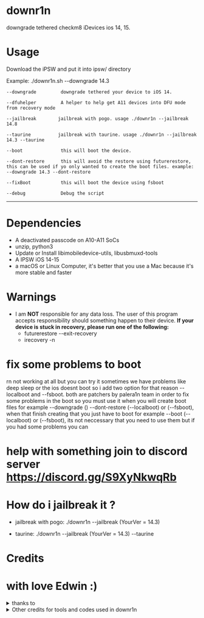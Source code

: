 # downr1n
downgrade tethered checkm8 iDevices ios 14, 15.

# Usage

Download the iPSW and put it into ipsw/ directory

Example: ./downr1n.sh --downgrade 14.3 

   
    --downgrade         downgrade tethered your device to iOS 14.
   
    --dfuhelper         A helper to help get A11 devices into DFU mode from recovery mode
   
    --jailbreak        jailbreak with pogo. usage ./downr1n --jailbreak 14.8 
   
    --taurine          jailbreak with taurine. usage ./downr1n --jailbreak 14.3 --taurine
   
    --boot              this will boot the device.
   
    --dont-restore      this will avoid the restore using futurerestore, this can be used if yo only wanted to create the boot files. example: --downgrade 14.3 --dont-restore
   
    --fixBoot           this will boot the device using fsboot
   
    --debug             Debug the script

---

# Dependencies
- A deactivated passcode on A10-A11 SoCs
- unzip, python3
- Update or Install libimobiledevice-utils, libusbmuxd-tools
- A IPSW iOS 14-15 
- a macOS or Linux Computer, it's better that you use a Mac because it's more stable and faster

# Warnings
- I am **NOT** responsible for any data loss. The user of this program accepts responsibility should something happen to their device.
 **If your device is stuck in recovery, please run one of the following:**
   - futurerestore --exit-recovery
   - irecovery -n

# fix some problems to boot

rn not working at all but you can try it 
sometimes we have problems like deep sleep or the ios doesnt boot so i add two option for that reason --localboot and --fsboot. both are patchers by palera1n team in order to fix some problems in the boot so you must use it when you will create boot files for example --downgrade () --dont-restore (--localboot) or (--fsboot), when that finish creating that you just have to boot for example --boot (--localboot) or (--fsboot), its not neccessary that you need to use them but if you had some problems you can

# help with something join to discord server https://discord.gg/S9XyNkwqRb
# How do i jailbreak it ?

- jailbreak with pogo: ./downr1n --jailbreak (YourVer = 14.3) 

- taurine: ./downr1n --jailbreak (YourVer = 14.3) --taurine 

# Credits

# with love Edwin :)

<details><summary>thanks to</summary>
<p>

- [Edwin](https://github.com/edwin170) owner :)
 
</details>

<details><summary>Other credits for tools and codes used in downr1n</summary>

- [mineek](https://github.com/mineek/) because sunst0rm

- [exploit](https://github.com/exploit3dguy/) for asrpatcher

- [iSuns9](https://github.com/iSuns9/)

- [Nathan](https://github.com/verygenericname) for the ramdisk
    
- [m1sta](https://github.com/m1stadev) for [pyimg4](https://github.com/m1stadev/PyIMG4)

- [tihmstar](https://github.com/tihmstar) for [pzb](https://github.com/tihmstar/partialZipBrowser)/original [iBoot64Patcher](https://github.com/tihmstar/iBoot64Patcher)/original [liboffsetfinder64](https://github.com/tihmstar/liboffsetfinder64)/[img4tool](https://github.com/tihmstar/img4tool)

- [xerub](https://github.com/xerub) for [img4lib](https://github.com/xerub/img4lib) and [restored_external](https://github.com/xerub/sshrd) in the ramdisk

- [libimobiledevice](https://github.com/libimobiledevice) for several tools used in this project (irecovery, ideviceenterrecovery etc), and [nikias](https://github.com/nikias) for keeping it up to date

- [Ralp0045](https://github.com/Ralph0045/Kernel64Patcher) amazing dtree_patcher and kernel64patcher ;)

</p>
</details>
